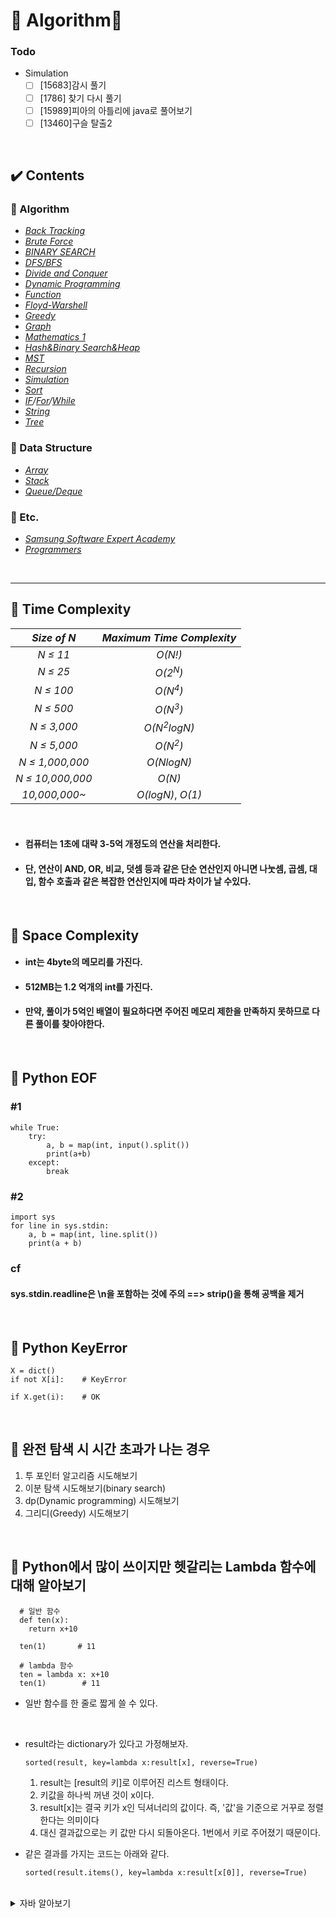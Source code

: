 # :tada: Algorithm:tada:  
 
 ### Todo
 - Simulation
     - [ ] [15683]감시 풀기
     - [ ] [1786] 찾기 다시 풀기  
     - [ ] [15989]피아의 아틀리에 java로 풀어보기
     - [ ] [13460]구슬 탈출2
 
 <br> 
  
## :heavy_check_mark: Contents  
### :dart: Algorithm  
- [*Back Tracking*](https://github.com/bosl95/Algorithm/tree/master/BACK%20TRACKING)  
- [*Brute Force*](https://github.com/bosl95/Algorithm/tree/master/BRUTE%20FORCE)  
- [*BINARY SEARCH*](https://github.com/bosl95/Algorithm/tree/master/BINARY%20SEARCH)
- [*DFS/BFS*](https://github.com/bosl95/Algorithm/tree/master/DFS_BFS)  
- [*Divide and Conquer*](https://github.com/bosl95/Algorithm/tree/master/DIVIDE%20AND%20CONQUER)  
- [*Dynamic Programming*](https://github.com/bosl95/Algorithm/tree/master/DYNAMIC%20PROGRAMMING)  
- [*Function*](https://github.com/bosl95/Algorithm/tree/master/FUNCTION)  
- [*Floyd-Warshell*](https://github.com/bosl95/Algorithm/tree/master/Floyd-Warshell)   
- [*Greedy*](https://github.com/bosl95/Algorithm/tree/master/GREEDY)  
- [*Graph*](https://github.com/bosl95/Algorithm/tree/master/Graph)  
- [*Mathematics 1*](https://github.com/bosl95/Algorithm/tree/master/MATHEMATICS%201)
- [*Hash&Binary Search&Heap*](https://github.com/bosl95/Algorithm/tree/master/HASH_BINARY%20SEARCH_HEAP)  
- [*MST*](https://github.com/bosl95/Algorithm/tree/master/MST)  
- [*Recursion*](https://github.com/bosl95/Algorithm/tree/master/RECURSION)
- [*Simulation*](https://github.com/bosl95/Algorithm/tree/master/SIMULATION)
- [*Sort*](https://github.com/bosl95/Algorithm/tree/master/SORT)  
- *[IF](https://github.com/bosl95/Algorithm/tree/master/IF)/[For](https://github.com/bosl95/Algorithm/tree/master/FOR)/[While](https://github.com/bosl95/Algorithm/tree/master/WHILE)*  
- [*String*](https://github.com/bosl95/Algorithm/tree/master/STRING)  
- [*Tree*](https://github.com/bosl95/Algorithm/tree/master/TREE)
  
 ### :dart: Data Structure  
- [*Array*](https://github.com/bosl95/Algorithm/tree/master/ARRAY)  
- [*Stack*](https://github.com/bosl95/Algorithm/tree/master/STACK)  
- [*Queue/Deque*](https://github.com/bosl95/Algorithm/tree/master/QUEUE_DEQUE)  
  
  
### :dart: Etc.  
- [*Samsung Software Expert Academy*](https://github.com/bosl95/Algorithm/tree/master/SW%20Expert%20Academy)
- [*Programmers*](https://github.com/bosl95/Algorithm/tree/master/Programmers)

<br>
  
---

## :pushpin: Time Complexity

|*Size of N*| *Maximum Time Complexity* |
|:--:|:--:|
| *N ≤ 11* |*O(N!)*|
|*N ≤ 25*|*O(2<sup>N</sup>)*|
|*N ≤ 100*|*O(N<sup>4</sup>)*|
|*N ≤ 500*|*O(N<sup>3</sup>)*|
|*N ≤ 3,000*|*O(N<sup>2</sup>logN)*|
|*N ≤ 5,000*|*O(N<sup>2</sup>)*|
|*N ≤ 1,000,000*|*O(NlogN)*|
|*N ≤ 10,000,000*|*O(N)*|
|*10,000,000~*|*O(logN)*, *O(1)*|

<br>

- #### 컴퓨터는 1초에 대략 3-5억 개정도의 연산을 처리한다. <br>
- #### 단, 연산이 AND, OR, 비교, 덧셈 등과 같은 단순 연산인지 아니면 나눗셈, 곱셈, 대입, 함수  호출과 같은 복잡한 연산인지에 따라 차이가 날 수있다.<br>

<br>

## :pushpin: Space Complexity

- #### int는 4byte의 메모리를 가진다. <br>
- #### 512MB는 1.2 억개의 int를 가진다.<br>
- #### 만약, 풀이가 5억인 배열이 필요하다면 주어진 메모리 제한을 만족하지 못하므로 다른 풀이를 찾아야한다.

<br>

## :pushpin: Python EOF

### #1

	while True:
		try:
			a, b = map(int, input().split())
			print(a+b)
		except:
			break
			
### #2
	
	import sys
	for line in sys.stdin:
		a, b = map(int, line.split())
		print(a + b)
		
### cf
#### sys.stdin.readline은 \n을 포함하는 것에 주의 ==> strip()을 통해 공백을 제거 
		
<br>

## :pushpin: Python KeyError
	
	X = dict()
	if not X[i]:	# KeyError
	
	if X.get(i):	# OK
	
<br>
	
## :pushpin: 완전 탐색 시 시간 초과가 나는 경우

1. 투 포인터 알고리즘 시도해보기
2. 이분 탐색 시도해보기(binary search)
3. dp(Dynamic programming) 시도해보기
4. 그리디(Greedy) 시도해보기

<br>

## :pushpin: Python에서 많이 쓰이지만 헷갈리는 Lambda 함수에 대해 알아보기

      # 일반 함수
      def ten(x):
        return x+10
       
      ten(1)       # 11
      
      # lambda 함수
      ten = lambda x: x+10
      ten(1)        # 11

- 일반 함수를 한 줄로 짧게 쓸 수 있다.

<br>

- result라는 dictionary가 있다고 가정해보자.

      sorted(result, key=lambda x:result[x], reverse=True)
      
   1. result는 [result의 키]로 이루어진 리스트 형태이다.
   2. 키값을 하나씩 꺼낸 것이 x이다.
   3. result[x]는 결국 키가 x인 딕셔너리의 값이다. 즉, '값'을 기준으로 거꾸로 정렬한다는 의미이다
   4. 대신 결과값으로는 키 값만 다시 되돌아온다. 1번에서 키로 주어졌기 때문이다.
  
- 같은 결과를 가지는 코드는 아래와 같다.

      sorted(result.items(), key=lambda x:result[x[0]], reverse=True)

<br>

<details>
<summary> 자바 알아보기 </summary>

## Array 배열 정렬


```JAVA
int[] arr = {2,3,1,378,19,25};
Arrays.sort(arr);

System.out.println(Arrays.toString(arr));
```

<br>

## Swap 함수

``` JAVA
public static void swap(final int[] arr, final int pos1, final int pos2){
    final int temp = arr[pos1];
    arr[pos1] = arr[pos2];
    arr[pos2] = temp;
}
```
<br>

## 문자열 비교

```JAVA
String s1 = "Joos";
String s2 = "Joos";
String s3 = new String ("Joos");
String s4 = "Juilet"

System.out.println(s1.equals(s2)); //true
System.out.println(s1.equals(s3)); //true
System.out.println(s1.equals(s4)); //false
```

<br>

## 가장 빠른 입력 받기 & 문자열 자르기

``` JAVA
import java.io.BufferedReader;
import java.io.IOException;
import java.io.InputStreamReader;
import java.util.Arrays;
import java.util.StringTokenizer;

public class practice {

	public static void main(String[] args) throws IOException {
		// TODO Auto-generated method stub
		BufferedReader br = new BufferedReader(new InputStreamReader(System.in));	// 사용자로부터 한 줄 입력을 받는다.
		
		// 어떤 기준으로 문자열을 자르고 싶은 경우 String Tokenizer를 사용한다. 생성자로 자르고 싶은 string을 넣는다. 
		StringTokenizer st = new StringTokenizer(br.readLine(), " ");	// 기본 생성자는 공백을 기준으로 자른다. <"안녕 하세요" 입력>
//		System.out.println(st.nextToken());		// 안녕
//		System.out.println(st.nextToken());		// 하세요	
//		System.out.println(st.nextToken());		// error
		
		
		// 반복문으로 출력하기 
		int n = st.countTokens();		// 처음에 st의 개수를 입력 받음.
		for (int i=0;i<n;i++) {
//		while(st.countTokens()!=0) {	// counttokens을 여러번 하는거보단 st의 개수를 처음부터 입력받는 것이 나을 것 같다.
			System.out.println(st.nextToken());
		}
	}
}

```

<br>

## ArrayList

```JAVA
import java.util.ArrayList;
import java.util.List;

public class pr {

	public static void main(String[] args) {
		// TODO Auto-generated method stub
		List idolList = new ArrayList();


		idolList.add("첫번째 요소");
		idolList.add("두번째 요소");
		idolList.add(new String("세번째 요소"));
		idolList.add(1, "인덱스 1에 삽입 요소");


		System.out.println(idolList.get(0).toString());	// 첫번째 요소
		System.out.println(idolList.get(1).toString());	// 인덱스 1에 삽입 요소
		System.out.println(idolList.get(2).toString());	// 두번째 요소
		
		
	}

}
```
<br>

- ### ArrayList 정렬

	```JAVA
	List idolList = new ArrayList();


	idolList.add("1");
	idolList.add("2");
	idolList.add(new String("3"));
	idolList.add(1, "1.5");

	Collections.sort(idolList);

	for (Object obj : idolList) {
		System.out.println(obj.toString());		// 1 - 1.5 - 2 - 3
	}
	```

<br>

- ### ArrayList의 Iterator를 통한 전체 조회

	``` JAVA
	Iterator iterator = list.iterator();
	while (iterator.hasNext()) {
		System.out.println((String)iterator.next());
	}
	/* 
	- 출력 결과 -
	첫번째 요소
	인덱스 1에 삽입 요소
	두번째 요소
	세번째 요소
	*/
	```

<br>

- ### ArrayList의 for-loop를 통한 전체 조회

	``` JAVA
	for(Object obj : list) {
		System.out.println((String)obj);
	}
	```

<br>

- ### 인덱스 찾기

	```JAVA
	int idx = list.indexOf("두번째 요소");
	System.out.println(list.get(idx).toString());
	```

<br>

- ### 요소가 존재 하는 지 확인

	``` JAVA
	System.out.println(list.contains("두번째 요소"));	// true
	System.out.println(list.contains("네번째 요소"));	// false
	```

<br>

## Hashmap (파이썬의 dict)

```JAVA

HashMap<String, Integer> map = new HashMap();

map.put("아이유", 25);
map.put("아이린", 27);
map.put("설현", 40);

System.out.println(map.get("아이유"));	// 35
System.out.println(map.values()); 		// [40, 25, 27]
```

<br>

- ### Hashmap 하나씩 출력하기

	``` JAVA
	Set<Entry<String, Integer>> set = map.entrySet();
	Iterator<Entry<String, Integer>> itr = set.iterator();

	while (itr.hasNext()) {
		Entry<String, Integer> e = (Entry<String, Integer>)itr.next();
		System.out.println("이름 : "+e.getKey()+", 나이 : "+e.getValue());
	}
	```

<br>

## Array

- ### Array 초기화

	``` JAVA
	boolean [] bitlist;
	bitlist = new boolean[10];

	Arrays.fill(bitlist, false);

	for (boolean obj : bitlist) {
		System.out.println(obj);	// false
	}
	System.out.println(bitlist.length);
	```

<br>

- ### 2차원 배열 
	``` JAVA
	int[][] intArray = new int[5][3];

	System.out.println(intArray.length);	// 행의 개수
	System.out.println(intArray[0].length); // 열의 개수

	//다차원 배열의 할당 선언
	boolean [] [] booleanArrays = { {true, true}, {false, false, false}, ... };
	```

<br>

## Stack
``` JAVA
Stack<String> s = new  Stack<String>();

s.push("A");
s.push("B");
s.push("C");
s.push("D");

System.out.println(s.peek());		// D

while(!s.empty()) {
	System.out.println(s.pop());	// D - C - B - A
}
```

<br>

## Queue

``` JAVA
Queue<String> q = new LinkedList<String>();

q.offer("A");
q.offer("B");
q.offer("c");
q.offer("D");

System.out.println(q.peek());	// A 
System.out.println(q.remove());	// A (queue에서 사라짐)


while (!q.isEmpty()) {
	System.out.println(q.poll());	// B - C - D
}
```
<br>

## Stack과 Queue

<image src='https://user-images.githubusercontent.com/34594339/97065460-6a99ea80-15e8-11eb-86a5-bbeb9fb6f2a9.png' width='70%'>

<br>

## 문자열 정수로 바꾸기

``` JAVA
Integer.parseInt("23")	// Valueof 보다 빠르다.
```

<br>

### 문자열 요소 접근하기

```JAVA
String str = "일이삼사오";

System.out.println(str.charAt(3));
```

</details>
